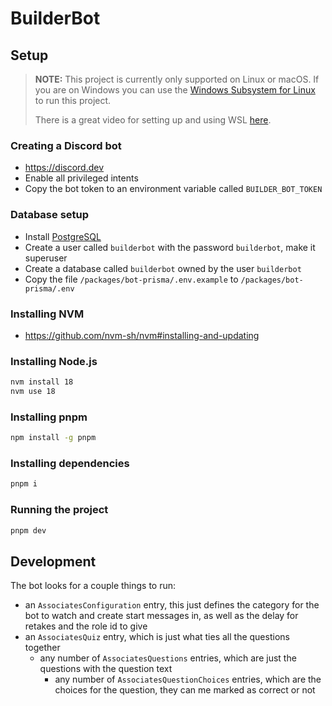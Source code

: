 # BuilderBot

## Setup

> **NOTE:** This project is currently only supported on Linux or macOS. If you are on Windows you can use the [Windows Subsystem for Linux](https://learn.microsoft.com/en-us/windows/wsl/install) to run this project.
>
> There is a great video for setting up and using WSL [here](https://www.youtube.com/watch?v=oF6gLyhQDdw).

### Creating a Discord bot

- https://discord.dev
- Enable all privileged intents
- Copy the bot token to an environment variable called `BUILDER_BOT_TOKEN`

### Database setup

- Install [PostgreSQL](https://www.postgresql.org/download/)
- Create a user called `builderbot` with the password `builderbot`, make it superuser
- Create a database called `builderbot` owned by the user `builderbot`
- Copy the file `/packages/bot-prisma/.env.example` to `/packages/bot-prisma/.env`

### Installing NVM

- https://github.com/nvm-sh/nvm#installing-and-updating

### Installing Node.js

```bash
nvm install 18
nvm use 18
```

### Installing pnpm

```bash
npm install -g pnpm
```

### Installing dependencies

```bash
pnpm i
```

### Running the project

```bash
pnpm dev
```

## Development

The bot looks for a couple things to run:
- an `AssociatesConfiguration` entry, this just defines the category for the bot to watch and create start messages in, as well as the delay for retakes and the role id to give
- an `AssociatesQuiz` entry, which is just what ties all the questions together
  - any number of `AssociatesQuestions` entries, which are just the questions with the question text
    - any number of `AssociatesQuestionChoices` entries, which are the choices for the question, they can me marked as correct or not
